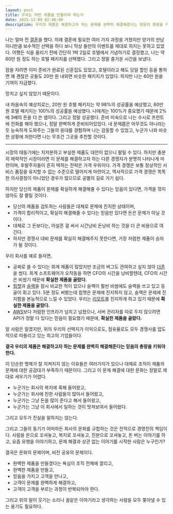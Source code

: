 ```yaml
---
layout: post
title: 우리는 어떤 제품을 만들어야 하는가
date: 2015-12-09 02:46:00
description: 우리의 제품은 해결하고자 하는 문제를 완벽히 해결해준다는 믿음의 총량을 키워야 한다.
---
```


나는 얼마 전 [결혼](http://www.jcxnaomi.at/)을 했다. 의례 결혼에 필요한 여러 가지 과정을 거쳤지만
양가의 만남이니만큼 보수적인 선택을 하다 보니 막상 둘만의 이벤트를 제대로 하지는 못하고 있었다. 어쨌든 식을
올리기 전에 간단히 1박 2일로 호텔에서 기념하기로 결정했고, 나는 약 60만 원 정도 하는 호텔 패키지를
선택했다. 그리고 정말 즐거운 시간을 보냈다.

잠을 자려면 이미 준비가 완료된 신혼집도 있었고, 호텔이라고 해도 당일 할인 등을 통하면 꽤 괜찮은 곳들도
20만 원 내외면 비슷한 패키지가 있었다. 하지만 나는 60만 원을 기꺼이 지급했다.

망치고 싶지 않았기 때문이다.

내 마음속의 예상치로는, 20만 원 호텔 패키지는 약 98%의 성공률을 예상했고, 60만 원 호텔 패키지는 100%의
성공률을 예상했다. 나에게는 100%가 중요했기 때문에 2%에 3배의 돈을 더 쓴 셈이다. 그리고 정말 성공했다.
준비 미숙으로 나는 수시로 프런트에 전화를 해야 했으나, 정말 완벽하게 준비되어있었다. 내 문제쯤은 아무것도
아니라는 듯 능숙하게 도와주는 그들의 응대를 경험하며 나는 감동할 수 있었고, 누군가 나와 비슷한 상황에
처한다면 나는 무조건 그곳을 추천할 것이다.

---

시장의 태동기에는 지저분하고 부실한 제품도 대안이 없으니 팔릴 수 있다. 하지만 충분히 매력적인 시장이라면
이 문제를 해결하고자 하는 다른 경쟁자가 분명히 나타나게 마련이며, 후발주자들이 흔히 택하는 전략은 가격
우위이다. 가격 경쟁은 보통 정상적인 서비스 품질을 유지할 수 없는 수준으로 떨어지게 마련이고, 역사적으로
가격 경쟁은 똑똑한 의사결정이 아니었던 경우가 많으므로 공멸의 길로 가기 쉽다.

하지만 당신의 제품이 문제를 확실하게 해결해줄 수 있다는 믿음이 있다면, 가격을 깎지 않아도 잘 팔릴 것이다.

- 당신의 제품을 검토하는 사람들은 대체로 문제에 진지한 상태이며,
- 가격이 합리적이고, 확실히 해결해줄 수 있다는 믿음만 있다면 돈은 문제가 아닐 것이다.
 - 대체로 그 돈보다는, 어설픈 걸 써서 시간낭비 돈낭비 하는 것을 더 큰 비용으로 여긴다.
- 하지만 경쟁사 대비 문제를 확실히 해결해주지 못한다면, 가장 저렴한 제품이 승자가 될 것이다.

우리 회사를 예로 들자면,

- 공짜로 쓸 수 있다는 회계 제품이 많았지만 조금의 버그도 관여하고 싶지 않아
[더존](http://www.duzon.com/)을 썼다. 회계 소프트웨어가 오작동을 하면 CFO의 시간을 낭비할텐데,
CFO의 시간은 비쌌기 때문에 **확실한 제품을 골랐다.**
- [힙챗](https://www.hipchat.com/)과 [슬랙](https://www.slack.om/)을 잠시 비교한 적이
있으나 슬랙이 훨씬 비쌈에도 슬랙을 쓰고 있고 등골이 휘고 있다. 5분 정도 써봤는데 힙챗은 문제에 진지하지
않고, 슬랙은 문제에 진지함을 본능적으로 느낄 수 있었다.
우리는 [리모트](https://spoqa.github.io/2014/08/03/remote.html)를 진지하게 하고 있기
때문에 **확실한 제품을 골랐다.**
- [AWS](http://aws.amazon.com/ko/)보다 저렴한 인프라가 넘치고 넘쳤으나, 서버 관리자를 따로
두지 않으려면 API가 정말 다 있다는 믿음이 필요했기 때문에, **확실한 제품을 골랐다.**

알 사람은 알겠지만, 위의 우리의 선택지가 이익으로도, 점유율로도 모두 경쟁사를 압도적으로 따돌리고 있는 최고의 기업들이다.

**결국 우리의 제품은 해결하고자 하는 문제를 완벽히 해결해준다는 믿음의 총량을 키워야 한다.**

이 단순한 명제가 잘 지켜지지 않는 이유들은 여러가지가 있으나 대체로 조직이 제품의 문제에 대한 공감대가
부족하기 때문이다. 그리고 이 문제 해결에 대한 문화는 정말로 제대로 세우기가 어렵다.

- 누군가는 회사의 복지에 혹해 들어왔고,
- 누군가는 회사에 친한 사람들이 많아서 들어왔고,
- 누군가는 그냥 돈을 많이 준다고 해서 들어왔고,
- 누군가는 그냥 이 회사에서 일하는 것이 멋져보여서 들어왔다.

그리고 모두가 진실을 말하지는 않는다.

그리고 그들의 동기가 어떠하든 회사의 문화를 규합하는 것은 전적으로 경영진의 책임이다. 사람을 돈으로
꼬셔놓고, 복지로 꼬셔놓고, 친분으로 꼬셔놓고, 돈 버는 이야기를 하고, 요즘 유행을 이야기하고, 문제 해결과
상관 없는 이야기를 시작한 사람은 누구인가?

결국은 문화의 문제이며, 비전 공유의 문제이다.

- 완벽한 제품을 만들겠다는 욕심이 조직 전체에 깔리고,
- 완벽한 제품을 만들고,
- 믿음을 가지고 고객을 만나고,
- 고객이 문제를 완벽하게 해결하고,
- 고객이 고객을 부르는 과정이 반복되어야 한다.

그리고 위의 말이 웃기는 소리나 꿈같은 이야기라고 생각하는 사람을 모두 쫒아낼 수 있는 용기도 필요하다.
